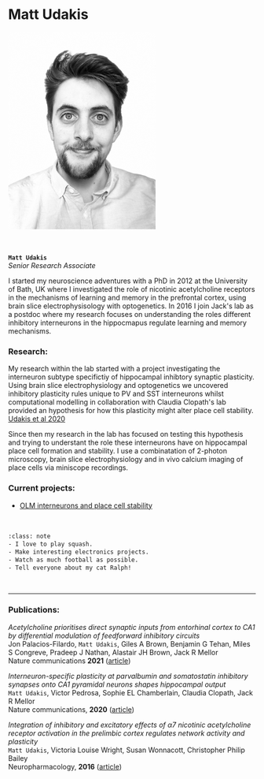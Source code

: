 # Matt Udakis

<img src="../../img/members/mattudakis.jpg" width="300">


&nbsp;


**`Matt Udakis`**  
_Senior Research Associate_  
[<i class="fa-brands fa-twitter fa-lg" style="color:#2a67cf"></i>](https://twitter.com/matt_youdaykiss?lang=en-GB)
[<i class="fa-brands fa-linkedin-in fa-lg" style="color:#5a97d8"></i>](https://www.linkedin.com/in/matt-udakis-21070485/?originalSubdomain=uk)
[<i class="fa-brands fa-researchgate" style="color: #57dba8;"></i>](https://www.researchgate.net/profile/Matt-Udakis)
[<i class="fa-brands fa-github" style="color: #696969;"></i>](https://www.github.com/mattudakis)
[<i class="fa-solid fa-building-columns" style="color: #d74242;"></i>](https://research-information.bris.ac.uk/en/persons/matt-udakis)
[<i class="fa-solid fa-envelope"></i>](mailto:USERNAME@ORGANIZATION.NET)
<!--[<i class="fa-brands fa-orcid" style="color: #6eee5d;"></i>](https://www.orcid.org)-->

I started my neuroscience adventures with a PhD in 2012 at the University of Bath, UK where I investigated the role of nicotinic acetylcholine receptors in the 
mechanisms of learning and memory in the prefrontal cortex, using brain slice electrophysisology with optogenetics.
In 2016 I join Jack's lab as a postdoc where my research focuses on understanding the roles different inhibitory interneurons in the hippocmapus regulate learning and memory mechanisms. 


### Research:
 
My research within the lab started with a project investigating the interneuron subtype specifictiy of hippocampal inhibtory synaptic plasticity.
Using brain slice electrophysiology and optogenetics we uncovered inhibitory plasticity rules unique to PV and SST interneurons whilst computational modelling  in collaboration with Claudia Clopath's lab provided an hypothesis for how this plasticity might alter place cell stability. [Udakis et al 2020](https://www.nature.com/articles/s41467-020-18074-8) 

Since then my research in the lab has focused on testing this hypothesis and trying to understant the role these interneurons have on hippocampal place cell formation and stability.
I use a combinatation of 2-photon microscopy, brain slice electrophysiology and in vivo calcium imaging of place cells via miniscope recordings. 

### Current projects:

- [OLM interneurons and place cell stability](../../projects/olm-placecells)


&nbsp;


```{admonition} Outside of the lab
:class: note
- I love to play squash. 
- Make interesting electronics projects.
- Watch as much football as possible. 
- Tell everyone about my cat Ralph!
``` 


&nbsp;

---


### Publications:

_Acetylcholine prioritises direct synaptic inputs from entorhinal cortex to CA1 by differential modulation of feedforward inhibitory circuits_<br>
Jon Palacios-Filardo, `Matt Udakis`, Giles A Brown, Benjamin G Tehan, Miles S Congreve, Pradeep J Nathan, Alastair JH Brown, Jack R Mellor <br>
Nature communications **2021** ([article](https://www.nature.com/articles/s41467-021-25280-5)) 

_Interneuron-specific plasticity at parvalbumin and somatostatin inhibitory synapses onto CA1 pyramidal neurons shapes hippocampal output_<br>
`Matt Udakis`, Victor Pedrosa, Sophie EL Chamberlain, Claudia Clopath, Jack R Mellor <br>
Nature communications, **2020** ([article](https://www.nature.com/articles/s41467-020-18074-8)) 

_Integration of inhibitory and excitatory effects of α7 nicotinic acetylcholine receptor activation in the prelimbic cortex regulates network activity and plasticity_<br>
`Matt Udakis`, Victoria Louise Wright, Susan Wonnacott, Christopher Philip Bailey <br>
Neuropharmacology, **2016** ([article](https://www.sciencedirect.com/science/article/pii/S0028390816300636)) 



